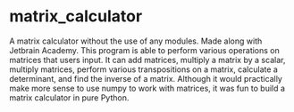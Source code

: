 # matrix_calculator
A matrix calculator without the use of any modules. Made along with Jetbrain Academy. This program is able to perform various operations on matrices that users input. It can add matrices, multiply a matrix by a scalar, multiply matrices, perform various transpositions on a matrix, calculate a determinant, and find the inverse of a matrix. Although it would practically make more sense to use numpy to work with matrices, it was fun to build a matrix calculator in pure Python.
